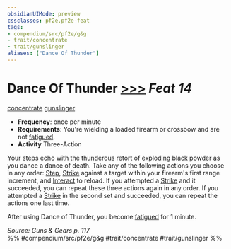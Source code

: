 ```yaml
---
obsidianUIMode: preview
cssclasses: pf2e,pf2e-feat
tags:
- compendium/src/pf2e/g&g
- trait/concentrate
- trait/gunslinger
aliases: ["Dance Of Thunder"]
---
```

# Dance Of Thunder  [>>>](rules/core-rulebook/chapter-9-playing-the-game.md#Actions "Three-Action") *Feat 14*  
[concentrate](rules/traits/concentrate.md "Concentrate Action & Ability Trait")  [gunslinger](rules/traits/gunslinger-g-g.md "Gunslinger Class Trait")  

- **Frequency**: once per minute
- **Requirements**: You're wielding a loaded firearm or crossbow and are not [fatigued](rules/conditions.md#Fatigued).
- **Activity** Three-Action

Your steps echo with the thunderous retort of exploding black powder as you dance a dance of death. Take any of the following actions you choose in any order: [Step](rules/actions/step.md), [Strike](rules/actions/strike.md) against a target within your firearm's first range increment, and [Interact](rules/actions/interact.md) to reload. If you attempted a [Strike](rules/actions/strike.md) and it succeeded, you can repeat these three actions again in any order. If you attempted a [Strike](rules/actions/strike.md) in the second set and succeeded, you can repeat the actions one last time.

After using Dance of Thunder, you become [fatigued](rules/conditions.md#Fatigued) for 1 minute.

*Source: Guns & Gears p. 117*  
%% #compendium/src/pf2e/g&g #trait/concentrate #trait/gunslinger %%